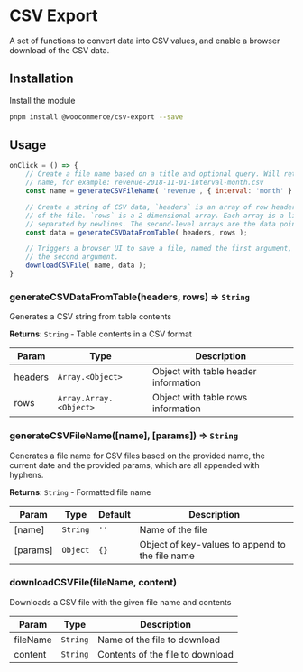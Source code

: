 # CSV Export

A set of functions to convert data into CSV values, and enable a browser download of the CSV data.

## Installation

Install the module

```bash
pnpm install @woocommerce/csv-export --save
```

## Usage

```js
onClick = () => {
	// Create a file name based on a title and optional query. Will return a timestamped
	// name, for example: revenue-2018-11-01-interval-month.csv
	const name = generateCSVFileName( 'revenue', { interval: 'month' } );

	// Create a string of CSV data, `headers` is an array of row headers, put at the top
	// of the file. `rows` is a 2 dimensional array. Each array is a line in the file,
	// separated by newlines. The second-level arrays are the data points in each row.
	const data = generateCSVDataFromTable( headers, rows );

	// Triggers a browser UI to save a file, named the first argument, with the contents of
	// the second argument.
	downloadCSVFile( name, data );
}
```

### generateCSVDataFromTable(headers, rows) ⇒ <code>String</code>

Generates a CSV string from table contents

**Returns**: <code>String</code> - Table contents in a CSV format

| Param | Type | Description |
| --- | --- | --- |
| headers | <code>Array.&lt;Object&gt;</code> | Object with table header information |
| rows | <code>Array.Array.&lt;Object&gt;</code> | Object with table rows information |

### generateCSVFileName([name], [params]) ⇒ <code>String</code>

Generates a file name for CSV files based on the provided name, the current date
and the provided params, which are all appended with hyphens.

**Returns**: <code>String</code> - Formatted file name

| Param | Type | Default | Description |
| --- | --- | --- | --- |
| [name] | <code>String</code> | <code>&#x27;&#x27;</code> | Name of the file |
| [params] | <code>Object</code> | <code>{}</code> | Object of key-values to append to the file name |

### downloadCSVFile(fileName, content)

Downloads a CSV file with the given file name and contents

| Param | Type | Description |
| --- | --- | --- |
| fileName | <code>String</code> | Name of the file to download |
| content | <code>String</code> | Contents of the file to download |
